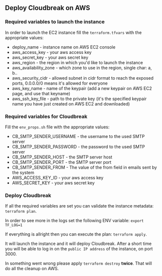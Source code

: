 ## Deploy Cloudbreak on AWS

### Required variables to launch the instance
In order to launch the EC2 instance fill the `terraform.tfvars` with the appropriate values:
  * deploy_name - instance name on AWS EC2 console 
  * aws_access_key - your aws access key
  * aws_secret_key - your aws secret key
  * aws_region - the region in which you'd like to launch the instance
  * aws_availability_zone - which zone to use in the region, single char: a, b..
  * aws_security_cidr - allowed subnet in cidr format to reach the exposed ports, 0.0.0.0/0 means it's allowed for everyone
  * aws_key_name - name of the keypair (add a new keypair on AWS EC2 page, and use that keyname)
  * aws_ssh_key_file - path to the private key (it's the specified keypair name you have just created on AWS EC2 and downloaded)

### Required variables for Cloudbreak
Fill the `env_props.sh` file with the appropriate values:

  * CB_SMTP_SENDER_USERNAME - the username to the used SMTP server
  * CB_SMTP_SENDER_PASSWORD - the password to the used SMTP server
  * CB_SMTP_SENDER_HOST - the SMTP server host
  * CB_SMTP_SENDER_PORT - the SMTP server port
  * CB_SMTP_SENDER_FROM - The value of the from field in emails sent by the system 
  * AWS_ACCESS_KEY_ID - your aws access key
  * AWS_SECRET_KEY - your aws secret key

### Deploy Cloudbreak
If all the required variables are set you can validate the instance metadata: `terraform plan`.

In order to see more in the logs set the following ENV variable: `export TF_LOG=1`

If everything is allright then you can execute the plan: `terraform apply`. 

It will launch the instance and it will deploy Cloudbreak. After a short time you will be able to log in on the `public IP address` of the instance, on port 3000.

In something went wrong please apply `terraform destroy` **twice**.  That will do all the cleanup on AWS.
